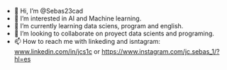 - 👋 Hi, I’m @Sebas23cad
- 👀 I’m interested in AI and Machine learning.
- 🌱 I’m currently learning data sciens, program and english.
- 💞️ I’m looking to collaborate on proyect data scients and programing.
- 📫 How to reach me with linkeding and isntagram: www.linkedin.com/in/jcs1c or 
https://www.instagram.com/jc.sebas_1/?hl=es
<!---
Sebas23cad/Sebas23cad is a ✨ special ✨ repository because its `README.md` (this file) appears on your GitHub profile.
You can click the Preview link to take a look at your changes.
--->
